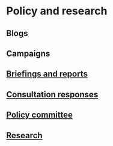 # Policy and research

## Blogs

## Campaigns

## [Briefings and reports](briefings-reports.md)

## [Consultation responses](consultation-responses.md)

## [Policy committee](policy-committee.md)

## [Research](research.md)
